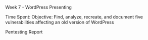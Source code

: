 Week 7 - WordPress Presenting


Time Spent: 
Objective: Find, analyze, recreate, and document five vulnerabilities affecting an old version of WordPress

Pentesting Report

